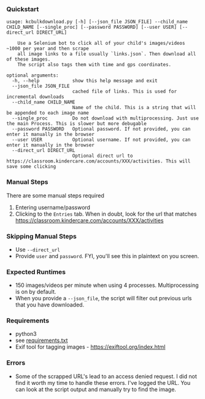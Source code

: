 ### Quickstart

```
usage: kcbulkdownload.py [-h] [--json_file JSON_FILE] --child_name CHILD_NAME [--single_proc] [--password PASSWORD] [--user USER] [--direct_url DIRECT_URL]

    Use a Selenium bot to click all of your child's images/videos ~1000 per year and then scrape
    all image links to a file usually `links.json`. Then download all of these images.
    The script also tags them with time and gps coordinates.

optional arguments:
  -h, --help            show this help message and exit
  --json_file JSON_FILE
                        cached file of links. This is used for incremental downloads
  --child_name CHILD_NAME
                        Name of the child. This is a string that will be appended to each image name
  --single_proc         Do not download with multiprocessing. Just use the main Process. This is slower but more debugable
  --password PASSWORD   Optional password. If not provided, you can enter it manually in the browser
  --user USER           Optional username. If not provided, you can enter it manually in the browser
  --direct_url DIRECT_URL
                        Optional direct url to https://classroom.kindercare.com/accounts/XXX/activities. This will save some clicking
```


### Manual Steps

There are some manual steps required
1. Entering username/password
2. Clicking to the `Entries` tab. When in doubt, look for the url that matches https://classroom.kindercare.com/accounts/XXX/activities

### Skipping Manual Steps
- Use `--direct_url`
- Provide `user` and `password`. FYI, you'll see this in plaintext on you screen.

### Expected Runtimes
- 150 images/videos per minute when using 4 processes. Multiprocessing is on by default.
- When you provide a `--json_file`, the script will filter out previous urls that you have downloaded.


### Requirements
- python3
- see [requirements.txt](./requirements.txt)
- Exif tool for tagging images - https://exiftool.org/index.html

### Errors
- Some of the scrapped URL's lead to an access denied request. I did not find it worth my time to handle these errors. I've logged the URL. You can look at the script output and manually try to find the image.
